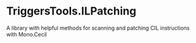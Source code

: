 # TriggersTools.ILPatching
A library with helpful methods for scanning and patching CIL instructions with Mono.Cecil
